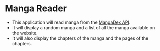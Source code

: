 # Manga Reader

- This application will read manga from the [MangaDex API](https://api.mangadex.org/).
- It will display a random manga and a list of all the manga available on the website.
- It will also display the chapters of the manga and the pages of the chapters.
